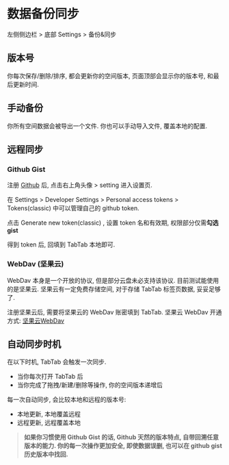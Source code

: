 # 数据备份同步

左侧侧边栏 > 底部 Settings > 备份&同步


## 版本号

你每次保存/删除/排序, 都会更新你的空间版本, 页面顶部会显示你的版本号, 和最后更新时间.

## 手动备份

你所有空间数据会被导出一个文件. 你也可以手动导入文件, 覆盖本地的配置. 

## 远程同步 

### Github Gist

注册 [Github](https://github.com) 后, 点击右上角头像 > setting 进入设置页. 

在 Settings > Developer Settings > Personal access tokens > Tokens(classic) 中可以管理自己的 github token.

点击 Generate new token(classic) , 设置 token 名和有效期, 权限部分仅需**勾选 gist**

得到 token 后, 回填到 TabTab 本地即可.


### WebDav (坚果云)

WebDav 本身是一个开放的协议, 但是部分云盘未必支持该协议. 目前测试能使用的是坚果云. 坚果云有一定免费存储空间, 对于存储 TabTab 标签页数据, 妥妥足够了.

注册坚果云后, 需要将坚果云的 WebDav 账密填到 TabTab. 坚果云 WebDav 开通方式: [坚果云WebDav](https://help.jianguoyun.com/?p=2064)


## 自动同步时机

在以下时机, TabTab 会触发一次同步.

* 当你每次打开 TabTab 后
* 当你完成了拖拽/新建/删除等操作, 你的空间版本递增后

每一次自动同步, 会比较本地和远程的版本号:

* 本地更新, 本地覆盖远程
* 远程更新, 远程覆盖本地

> **如果你习惯使用 Github Gist 的话, Github 天然的版本特点, 自带回溯任意版本的能力. 你的每一次操作更加安全, 即使数据误删, 也可以在 github gist 历史版本中找回.**